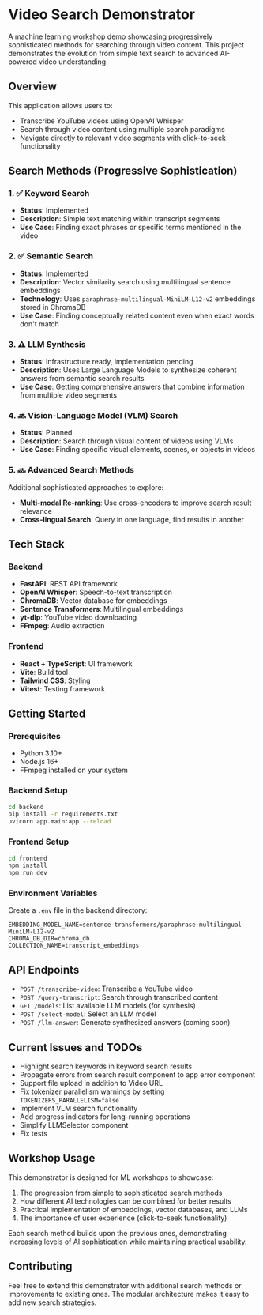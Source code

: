 # Video Search Demonstrator

A machine learning workshop demo showcasing progressively sophisticated methods for searching through video content. This project demonstrates the evolution from simple text search to advanced AI-powered video understanding.

## Overview

This application allows users to:

- Transcribe YouTube videos using OpenAI Whisper
- Search through video content using multiple search paradigms
- Navigate directly to relevant video segments with click-to-seek functionality

## Search Methods (Progressive Sophistication)

### 1. ✅ Keyword Search

- **Status**: Implemented
- **Description**: Simple text matching within transcript segments
- **Use Case**: Finding exact phrases or specific terms mentioned in the video

### 2. ✅ Semantic Search

- **Status**: Implemented
- **Description**: Vector similarity search using multilingual sentence embeddings
- **Technology**: Uses `paraphrase-multilingual-MiniLM-L12-v2` embeddings stored in ChromaDB
- **Use Case**: Finding conceptually related content even when exact words don't match

### 3. ⚠️ LLM Synthesis

- **Status**: Infrastructure ready, implementation pending
- **Description**: Uses Large Language Models to synthesize coherent answers from semantic search results
- **Use Case**: Getting comprehensive answers that combine information from multiple video segments

### 4. 🔜 Vision-Language Model (VLM) Search

- **Status**: Planned
- **Description**: Search through visual content of videos using VLMs
- **Use Case**: Finding specific visual elements, scenes, or objects in videos

### 5. 🔜 Advanced Search Methods

Additional sophisticated approaches to explore:

- **Multi-modal Re-ranking**: Use cross-encoders to improve search result relevance
- **Cross-lingual Search**: Query in one language, find results in another

## Tech Stack

### Backend

- **FastAPI**: REST API framework
- **OpenAI Whisper**: Speech-to-text transcription
- **ChromaDB**: Vector database for embeddings
- **Sentence Transformers**: Multilingual embeddings
- **yt-dlp**: YouTube video downloading
- **FFmpeg**: Audio extraction

### Frontend

- **React + TypeScript**: UI framework
- **Vite**: Build tool
- **Tailwind CSS**: Styling
- **Vitest**: Testing framework

## Getting Started

### Prerequisites

- Python 3.10+
- Node.js 16+
- FFmpeg installed on your system

### Backend Setup

```bash
cd backend
pip install -r requirements.txt
uvicorn app.main:app --reload
```

### Frontend Setup

```bash
cd frontend
npm install
npm run dev
```

### Environment Variables

Create a `.env` file in the backend directory:

```
EMBEDDING_MODEL_NAME=sentence-transformers/paraphrase-multilingual-MiniLM-L12-v2
CHROMA_DB_DIR=chroma_db
COLLECTION_NAME=transcript_embeddings
```

## API Endpoints

- `POST /transcribe-video`: Transcribe a YouTube video
- `POST /query-transcript`: Search through transcribed content
- `GET /models`: List available LLM models (for synthesis)
- `POST /select-model`: Select an LLM model
- `POST /llm-answer`: Generate synthesized answers (coming soon)

## Current Issues and TODOs

- Highlight search keywords in keyword search results
- Propagate errors from search result component to app error component
- Support file upload in addition to Video URL
- Fix tokenizer parallelism warnings by setting `TOKENIZERS_PARALLELISM=false`
- Implement VLM search functionality
- Add progress indicators for long-running operations
- Simplify LLMSelector component
- Fix tests

## Workshop Usage

This demonstrator is designed for ML workshops to showcase:

1. The progression from simple to sophisticated search methods
2. How different AI technologies can be combined for better results
3. Practical implementation of embeddings, vector databases, and LLMs
4. The importance of user experience (click-to-seek functionality)

Each search method builds upon the previous ones, demonstrating increasing levels of AI sophistication while maintaining practical usability.

## Contributing

Feel free to extend this demonstrator with additional search methods or improvements to existing ones. The modular architecture makes it easy to add new search strategies.
